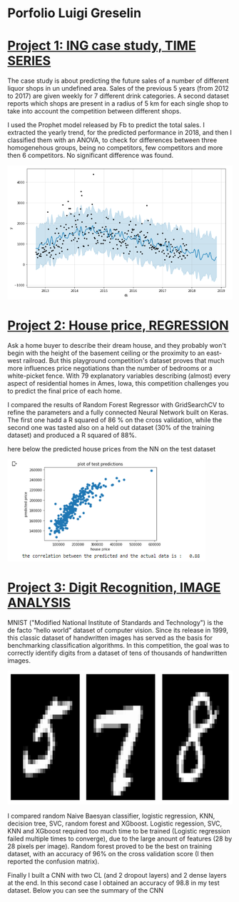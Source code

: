 # Porfolio Luigi Greselin

# [Project 1: ING case study, TIME SERIES](https://github.com/luigigreselin/ING_case_study)

The case study is about predicting the future sales of a number of different liquor shops in un undefined area. Sales of the previous 5 years (from 2012 to 2017) are given weekly for 7 different drink categories. A second dataset reports which shops are present in a radius of 5 km for each single shop to take into account the competition between different shops.

I used the Prophet model released by Fb to predict the total sales. I extracted the yearly trend, for the predicted performance in 2018, and then I classified them with an ANOVA, to check for differences between three homogenehous groups, being no competitors, few competitors and more then 6 competitors. No significant difference was found.

<img src="https://github.com/luigigreselin/Luigi_Greselin_portfolio/blob/main/prophet_output.PNG" width="600" height="300">

# [Project 2: House price, REGRESSION](https://github.com/luigigreselin/HOUSE_PRICE_REGRESSION)

Ask a home buyer to describe their dream house, and they probably won't begin with the height of the basement ceiling or the proximity to an east-west railroad. But this playground competition's dataset proves that much more influences price negotiations than the number of bedrooms or a white-picket fence. With 79 explanatory variables describing (almost) every aspect of residential homes in Ames, Iowa, this competition challenges you to predict the final price of each home.

I compared the results of Random Forest Regressor with GridSearchCV to refine the parameters and a fully connected Neural Network built on Keras. The first one hadd a R squared of 86 % on the cross validation, while the second one was tasted also on a held out dataset (30% of the training dataset) and produced a R squared of 88%.

here below the predicted house prices from the NN on the test dataset

![](https://github.com/luigigreselin/Luigi_Greselin_portfolio/blob/main/predicted%20prices%20with%20NN.PNG)


# [Project 3: Digit Recognition, IMAGE ANALYSIS](https://github.com/luigigreselin/digit_recognition)

MNIST ("Modified National Institute of Standards and Technology") is the de facto “hello world” dataset of computer vision. Since its release in 1999, this classic dataset of handwritten images has served as the basis for benchmarking classification algorithms. In this competition, the goal was to correctly identify digits from a dataset of tens of thousands of handwritten images.

<img src="https://github.com/luigigreselin/Luigi_Greselin_portfolio/blob/main/digit%20example.jpg" width="600" height="300">

I compared random Naive Baesyan classifier, logistic regression, KNN, decision tree, SVC, random forest and XGboost. Logistic regession, SVC, KNN and XGboost required too much time to be trained (Logistic regression failed multiple times to converge), due to the large anount of features (28 by 28 pixels per image). Random forest proved to be the best on training dataset, with an accuracy of 96% on the cross validation score (I then reported the confusion matrix).

Finally I built a CNN with two CL (and 2 dropout layers) and 2 dense layers at the end. In this second case I obtained an accuracy of 98.8 in my test dataset. Below you can see the summary of the CNN
